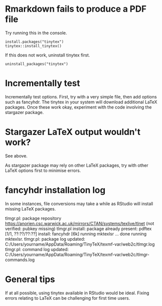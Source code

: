 
# Rmarkdown fails to produce a PDF file
Try running this in the console.
```{r}
install.packages("tinytex")
tinytex::install_tinytex()
```
If this does not work, uninstall tinytex first.
```{r}
uninstall_packages("tinytex")
```

# Incrementally test
Incrementally test options.
First, try with a very simple file, then add options such as fancyhdr.
The tinytex in your system will download
additional LaTeX packages. Once these work okay, experiment with the code involving the stargazer package.

# Stargazer LaTeX output wouldn't work?
See above.

As stargazer package may rely on other LaTeX packages, try with other LaTeX options first to minimise errors.

# fancyhdr installation log
In some instances, file conversions may take a while as RStudio will install missing LaTeX packages.

tlmgr.pl: package repository https://anorien.csc.warwick.ac.uk/mirrors/CTAN/systems/texlive/tlnet (not verified: pubkey missing)
tlmgr.pl install: package already present: pdftex
[1/1, ??:??/??:??] install: fancyhdr [6k]
running mktexlsr ...
done running mktexlsr.
tlmgr.pl: package log updated: C:/Users/yourname/AppData/Roaming/TinyTeX/texmf-var/web2c/tlmgr.log
tlmgr.pl: command log updated: C:/Users/yourname/AppData/Roaming/TinyTeX/texmf-var/web2c/tlmgr-commands.log

# General tips
If at all possible, using tinytex available in RStudio would be ideal. Fixing errors relating to LaTeX can be challenging for first time users.
